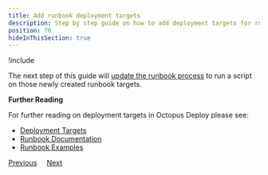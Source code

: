 ```yaml
---
title: Add runbook deployment targets
description: Step by step guide on how to add deployment targets for runbooks in Octopus Deploy.
position: 70
hideInThisSection: true
---
```


!include <add-deployment-targets>

The next step of this guide will [update the runbook process](/docs/getting-started/first-runbook-run/define-the-runbook-process-for-targets.md) to run a script on those newly created runbook targets.  

**Further Reading**

For further reading on deployment targets in Octopus Deploy please see:

- [Deployment Targets](/docs/infrastructure/deployment-targets/index.md)
- [Runbook Documentation](/docs/runbooks/index.md)
- [Runbook Examples](/docs/runbooks/runbook-examples/index.md)

<span><a class="btn btn-secondary" href="/docs/getting-started/first-runbook-run/runbook-specific-variables">Previous</a></span>&nbsp;&nbsp;&nbsp;&nbsp;&nbsp;<span><a class="btn btn-success" href="/docs/getting-started/first-runbook-run/define-the-runbook-process-for-targets">Next</a></span>